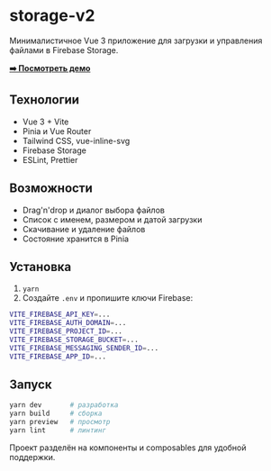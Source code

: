 # storage-v2

Минималистичное Vue 3 приложение для загрузки и управления файлами в Firebase Storage.

[**➡️ Посмотреть демо**](https://storage-v2.vercel.app/)

## Технологии

- Vue 3 + Vite
- Pinia и Vue Router
- Tailwind CSS, vue-inline-svg
- Firebase Storage
- ESLint, Prettier

## Возможности

- Drag'n'drop и диалог выбора файлов
- Список с именем, размером и датой загрузки
- Скачивание и удаление файлов
- Состояние хранится в Pinia

## Установка

1. `yarn`
2. Создайте `.env` и пропишите ключи Firebase:

```bash
VITE_FIREBASE_API_KEY=...
VITE_FIREBASE_AUTH_DOMAIN=...
VITE_FIREBASE_PROJECT_ID=...
VITE_FIREBASE_STORAGE_BUCKET=...
VITE_FIREBASE_MESSAGING_SENDER_ID=...
VITE_FIREBASE_APP_ID=...
```

## Запуск

```bash
yarn dev       # разработка
yarn build     # сборка
yarn preview   # просмотр
yarn lint      # линтинг
```

Проект разделён на компоненты и composables для удобной поддержки.
